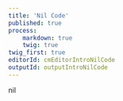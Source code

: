 ```yaml
---
title: 'Nil Code'
published: true
process:
    markdown: true
    twig: true
twig_first: true
editorId: cmEditorIntroNilCode
outputId: outputIntroNilCode
---
```

nil
